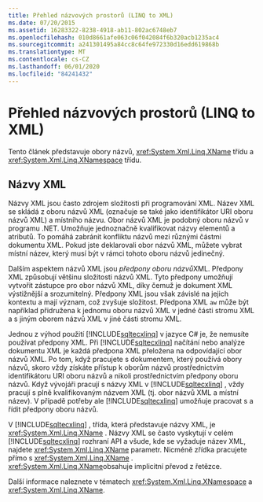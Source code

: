 ```yaml
---
title: Přehled názvových prostorů (LINQ to XML)
ms.date: 07/20/2015
ms.assetid: 16283322-8238-4918-ab11-802ac6748eb7
ms.openlocfilehash: 010d8661afe063c06f042084f6b320acb1235ac4
ms.sourcegitcommit: a241301495a84cc8c64fe972330d16edd619868b
ms.translationtype: MT
ms.contentlocale: cs-CZ
ms.lasthandoff: 06/01/2020
ms.locfileid: "84241432"
---
```

# <a name="namespaces-overview-linq-to-xml"></a>Přehled názvových prostorů (LINQ to XML)

Tento článek představuje obory názvů, <xref:System.Xml.Linq.XName> třídu a <xref:System.Xml.Linq.XNamespace> třídu.

## <a name="xml-names"></a>Názvy XML

Názvy XML jsou často zdrojem složitosti při programování XML. Název XML se skládá z oboru názvů XML (označuje se také jako identifikátor URI oboru názvů XML) a místního názvu. Obor názvů XML je podobný oboru názvů v programu .NET. Umožňuje jednoznačně kvalifikovat názvy elementů a atributů. To pomáhá zabránit konfliktu názvů mezi různými částmi dokumentu XML. Pokud jste deklarovali obor názvů XML, můžete vybrat místní název, který musí být v rámci tohoto oboru názvů jedinečný.

Dalším aspektem názvů XML jsou *předpony oboru názvů*XML. Předpony XML způsobují většinu složitosti názvů XML. Tyto předpony umožňují vytvořit zástupce pro obor názvů XML, díky čemuž je dokument XML výstižnější a srozumitelný. Předpony XML jsou však závislé na jejich kontextu a mají význam, což zvyšuje složitost. Předpona XML `aw` může být například přidružena k jednomu oboru názvů XML v jedné části stromu XML a s jiným oborem názvů XML v jiné části stromu XML.

Jednou z výhod použití [!INCLUDE[sqltecxlinq](~/includes/sqltecxlinq-md.md)] v jazyce C# je, že nemusíte používat předpony XML. Při [!INCLUDE[sqltecxlinq](~/includes/sqltecxlinq-md.md)] načítání nebo analýze dokumentu XML je každá předpona XML přeložena na odpovídající obor názvů XML. Po tom, když pracujete s dokumentem, který používá obory názvů, skoro vždy získáte přístup k oborům názvů prostřednictvím identifikátoru URI oboru názvů a nikoli prostřednictvím předpony oboru názvů. Když vývojáři pracují s názvy XML v [!INCLUDE[sqltecxlinq](~/includes/sqltecxlinq-md.md)] , vždy pracují s plně kvalifikovaným názvem XML (tj. obor názvů XML a místní název). V případě potřeby ale [!INCLUDE[sqltecxlinq](~/includes/sqltecxlinq-md.md)] umožňuje pracovat s a řídit předpony oboru názvů.

V [!INCLUDE[sqltecxlinq](~/includes/sqltecxlinq-md.md)] , třída, která představuje názvy XML, je <xref:System.Xml.Linq.XName> . Názvy XML se často vyskytují v celém [!INCLUDE[sqltecxlinq](~/includes/sqltecxlinq-md.md)] rozhraní API a všude, kde se vyžaduje název XML, najdete <xref:System.Xml.Linq.XName> parametr. Nicméně zřídka pracujete přímo s <xref:System.Xml.Linq.XName> . <xref:System.Xml.Linq.XName>obsahuje implicitní převod z řetězce.

Další informace naleznete v tématech <xref:System.Xml.Linq.XNamespace> a <xref:System.Xml.Linq.XName>.
